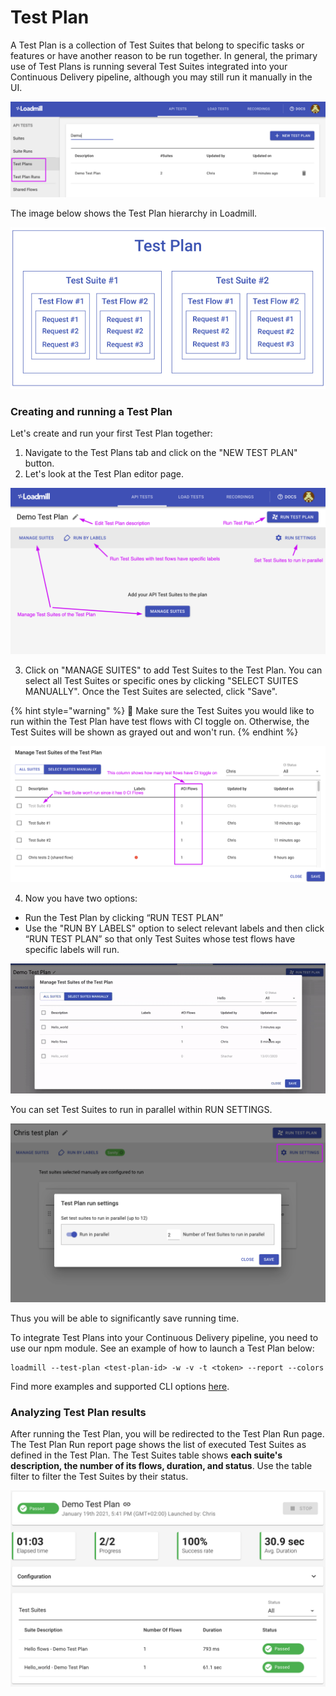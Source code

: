 # Test Plan

A Test Plan is a collection of Test Suites that belong to specific tasks or features or have another reason to be run together. In general, the primary use of Test Plans is running several Test Suites integrated into your Continuous Delivery pipeline, although you may still run it manually in the UI.

![](../.gitbook/assets/screenshot-83-.png)

The image below shows the Test Plan hierarchy in Loadmill. 

![](../.gitbook/assets/screen-shot-2021-01-19-at-17.26.24.png)

### Creating and running a Test Plan

Let's create and run your first Test Plan together:

1. Navigate to the Test Plans tab and click on the "NEW TEST PLAN" button.
2. Let's look at the Test Plan editor page.

![](../.gitbook/assets/screenshot-2021-02-17t134240.689.png)

   3. Click on "MANAGE SUITES" to add Test Suites to the Test Plan. You can select all Test Suites or specific ones by clicking "SELECT SUITES MANUALLY". Once the Test Suites are selected, click "Save".

{% hint style="warning" %}
🧠 Make sure the Test Suites you would like to run within the Test Plan have test flows with CI toggle on. Otherwise, the Test Suites will be shown as grayed out and won't run. 
{% endhint %}

![The Manage Test Suites modal](../.gitbook/assets/screenshot-86-.png)

 4. Now you have two options:

* Run the Test Plan by clicking “RUN TEST PLAN”  
* Use the "RUN BY LABELS" option to select relevant labels and then click “RUN TEST PLAN” so that only Test Suites whose test flows have specific labels will run.

![](../.gitbook/assets/ezgif.com-gif-maker-21-.gif)

You can set Test Suites to run in parallel within RUN SETTINGS.

![](../.gitbook/assets/screenshot-2021-02-17t105222.512.png)

Thus you will be able to significantly save running time.

To integrate Test Plans into your Continuous Delivery pipeline, you need to use our npm module. See an example of how to launch a Test Plan below:

```text
loadmill --test-plan <test-plan-id> -w -v -t <token> --report --colors
```

Find more examples and supported CLI options [here](https://www.npmjs.com/package/loadmill).

### Analyzing Test Plan results

After running the Test Plan, you will be redirected to the Test Plan Run page. The Test Plan Run report page shows the list of executed Test Suites as defined in the Test Plan. The Test Suites table shows **each suite's description, the number of its flows, duration, and status**. Use the table filter to filter the Test Suites by their status.

![](../.gitbook/assets/screenshot-84-.png)

